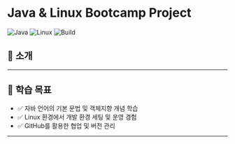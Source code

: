 # Java & Linux Bootcamp Project

![Java](https://img.shields.io/badge/Java-17-orange?logo=java)
![Linux](https://img.shields.io/badge/Linux-Ubuntu-green?logo=linux)
![Build](https://img.shields.io/badge/build-passing-brightgreen)

## 📖 소개


---

## 🎯 학습 목표
- ✅ 자바 언어의 기본 문법 및 객체지향 개념 학습
- ✅ Linux 환경에서 개발 환경 세팅 및 운영 경험
- ✅ GitHub를 활용한 협업 및 버전 관리

---
